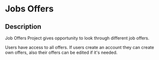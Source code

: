 # Jobs Offers

## Description

Job Offers Project gives opportunity to look through different job offers.

Users have access to all offers. If users create an account they can create own offers, also their offers can be edited if it's needed. 



